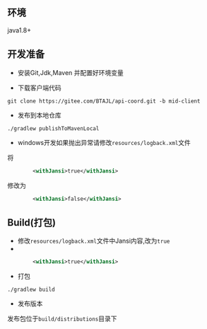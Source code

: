 ## 环境

java1.8+

## 开发准备

* 安装Git,Jdk,Maven 并配置好环境变量

* 下载客户端代码

```shell
git clone https://gitee.com/BTAJL/api-coord.git -b mid-client
```

* 发布到本地仓库

```shell
./gradlew publishToMavenLocal
```

* windows开发如果抛出异常请修改`resources/logback.xml`文件

将

```xml
        <withJansi>true</withJansi>
```

修改为

```xml
        <withJansi>false</withJansi>
```


## Build(打包)



* 修改`resources/logback.xml`文件中Jansi内容,改为`true`
* 
```xml
        <withJansi>true</withJansi>
```

* 打包

```shell
./gradlew build
```

* 发布版本

发布包位于`build/distributions`目录下